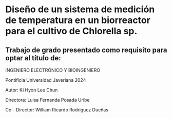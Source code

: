 # Diseño de un sistema de medición de temperatura en un biorreactor para el cultivo de Chlorella sp.

## Trabajo de grado presentado como requisito para optar al título de:
INGENIERO ELECTRÓNICO Y BIOINGENIERO

Pontificia Universidad Javeriana
2024

Autor:
Ki Hyon Lee Chun

Directora: 
Luisa Fernanda Posada Uribe

Co - Director:
William Ricardo Rodriguez Dueñas
